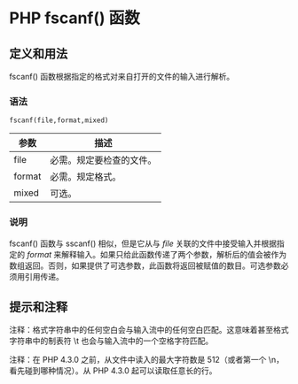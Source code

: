 # PHP fscanf() 函数



## 定义和用法

fscanf() 函数根据指定的格式对来自打开的文件的输入进行解析。

### 语法

```
fscanf(file,format,mixed)
```

| 参数 | 描述 |
| --- | --- |
| file | 必需。规定要检查的文件。 |
| format | 必需。规定格式。 |
| mixed | 可选。 |

### 说明

fscanf() 函数与 sscanf() 相似，但是它从与 _file_ 关联的文件中接受输入并根据指定的 _format_ 来解释输入。如果只给此函数传递了两个参数，解析后的值会被作为数组返回。否则，如果提供了可选参数，此函数将返回被赋值的数目。可选参数必须用引用传递。

## 提示和注释

注释：格式字符串中的任何空白会与输入流中的任何空白匹配。这意味着甚至格式字符串中的制表符 \t 也会与输入流中的一个空格字符匹配。

注释：在 PHP 4.3.0 之前，从文件中读入的最大字符数是 512（或者第一个 \n，看先碰到哪种情况）。从 PHP 4.3.0 起可以读取任意长的行。



